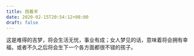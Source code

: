 ```yaml
---
title: 抱着羊
date: 2020-02-15T20:54:12+08:00
draft: false
---
```


这是难得的吉梦，将会生活无忧，事业有成；女人梦见的话，意味着将会拥有幸福，或者不久之后将会生下一个各方面都很不错的孩子。
